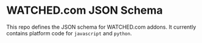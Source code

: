 # WATCHED.com JSON Schema

This repo defines the JSON schema for WATCHED.com addons.
It currently contains platform code for `javascript` and `python`.
